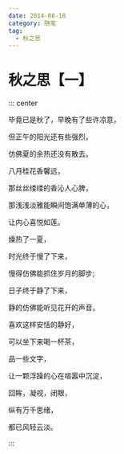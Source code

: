 ```yaml
---
date: 2014-08-18
category: 随笔
tag:
  - 秋之思
---
```


# 秋之思【一】

::: center

毕竟已是秋了，早晚有了些许凉意，

但正午的阳光还有些强烈，

仿佛夏的余热还没有散去。

八月桂花香馨远，

那丝丝缕缕的香沁人心脾，

那浅浅淡雅能瞬间饱满单薄的心，

让内心喜悦如莲。

燥热了一夏，

时光终于慢了下来，

慢得仿佛能抓住岁月的脚步;

日子终于静了下来，

静的仿佛能听见花开的声音。

喜欢这样安恬的静好，

可以坐下来喝一杯茶，

品一些文字，

让一颗浮躁的心在喧嚣中沉淀，

回眸，凝视，闭眼，

纵有万千思绪，

都已风轻云淡。

:::
